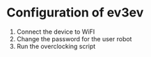 # Configuration of ev3ev

1. Connect the device to WiFI
2. Change the password for the user robot
3. Run the overclocking script
